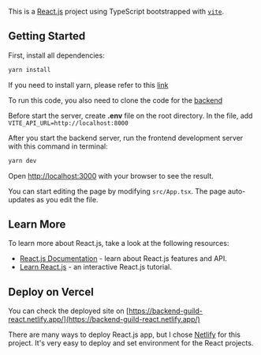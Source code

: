This is a [React.js](https://react.dev/) project using TypeScript bootstrapped with [`vite`](https://vitejs.dev/guide/#scaffolding-your-first-vite-project).

## Getting Started

First, install all dependencies:
```bash
yarn install
``` 
If you need to install yarn, please refer to this [link](https://yarnpkg.com/getting-started/install)

To run this code, you also need to clone the code for the [backend](https://github.com/yeouvi29/backend-guild-pt-react-be)

Before start the server, create **.env** file on the root directory.
In the file, add `VITE_API_URL=http://localhost:8000`

After you start the backend server, run the frontend development server with this command in terminal:

```bash
yarn dev
```

Open [http://localhost:3000](http://localhost:3000) with your browser to see the result.

You can start editing the page by modifying `src/App.tsx`. The page auto-updates as you edit the file.

## Learn More

To learn more about React.js, take a look at the following resources:

- [React.js Documentation](https://react.dev/reference/react) - learn about React.js features and API.
- [Learn React.js](https://react.dev/learn) - an interactive React.js tutorial.

## Deploy on Vercel
You can check the deployed site on [https://backend-guild-react.netlify.app/](https://backend-guild-react.netlify.app/)

There are many ways to deploy React.js app, but I chose [Netlify](https://www.netlify.com/) for this project.
It's very easy to deploy and set environment for the React projects.